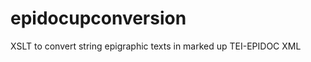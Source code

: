 epidocupconversion
==================

XSLT to convert string epigraphic texts in marked up TEI-EPIDOC XML
